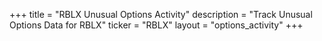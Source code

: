+++
title = "RBLX Unusual Options Activity"
description = "Track Unusual Options Data for RBLX"
ticker = "RBLX"
layout = "options_activity"
+++

